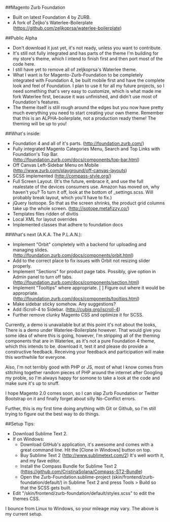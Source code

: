 ##Magento Zurb Foundation
- Built on latest Foundation 4 by ZURB.
- A fork of Željko's Waterlee-Boilerplate (https://github.com/zeljkoprsa/waterlee-boilerplate)

##Public Alpha
- Don't download it just yet, it's not ready, unless you want to contribute.
- It's still not fully integrated and has parts of the theme I'm building for my store's theme, which I intend to finish first and then port most of the code here.
- I still have yet to remove all of zeljkoprsa's Waterlee theme.
- What I want is for Magento-Zurb-Foundation to be completely integrated with Foundation 4, be built mobile first and have the complete look and feel of Foundation. I plan to use it for all my future projects, so I need something that's very easy to customize, which is what made me fork Waterlee first, because it was unfinished, and didn't use most of Foundation's features.
-  The theme itself is still rough around the edges but you now have pretty much everything you need to start creating your own theme.
Remember that this is an ALPHA-boilerplate, not a production ready theme! The theming will be up to you!

##What's inside:
- Foundation 4 and all of it's parts. (http://foundation.zurb.com/)
- Fully integrated Magento Categories Menu, Search and Top Links with Foundation's Top Bar. (http://foundation.zurb.com/docs/components/top-bar.html)
- Off Canvas Left-Sidebar Menu on Mobile (http://www.zurb.com/playground/off-canvas-layouts)
- SCSS implemented (http://compass-style.org/)
- Full Screen Layout. (It's the future, embrace it, and use the full realestate of the devices consumers use. Amazon has moved on, why haven't you? To turn it off, look at the bottom of _settings.scss. Will probably break layout, which you'll have to fix.)
- jQuery Isotoope. So that as the screen shrinks, the product grid columns take up the whole screen. (http://isotope.metafizzy.co/)
- Templates files ridden of divitis
- Local XML for layout overrides
- Implemented classes that adhere to foundation docs

##What's next (A.K.A. The P.L.A.N.):
- Implement "Orbit" completely with a backend for uploading and managing slides. (http://foundation.zurb.com/docs/components/orbit.html)
- Add <meta content='width=device-width; initial-scale=1.0; maximum-scale=1.0; user-scalable=0;' name='viewport' /> to the correct place to fix issues with Orbit not resizing slider properly.
- Implement "Sections" for product page tabs. Possibly, give option in Admin panel to turn off tabs. (http://foundation.zurb.com/docs/components/section.html)
- Implement "Tooltips" where appropriate. [ ] Figure out where it would be appropriate. (http://foundation.zurb.com/docs/components/tooltips.html)
- Make sidebar sticky somehow. Any suggestions?
- Add iScroll-4 to Sidebar. (http://cubiq.org/iscroll-4)
- Further remove clunky Magento CSS and optimize it for SCSS.

Currently, a demo is unavailable but at this point it's not about the looks, There is a demo under Waterlee-Boilerplate however. That would give you some idea of where this is going, however, I'm stripping all of the theming components that are in Waterlee, as it's not a pure Foundation 4 theme, which this intends to be. download it, test it and please do provide a constructive feedback. Receiving your feedback and participation will make this worthwhile for everyone.

Also, I'm not terribly good with PHP or JS, most of what I know comes from stitching together random pieces of PHP around the internet after Googling my proble, so I'm always happy for somone to take a look at the code and make sure it's up to snuff.

I hope Magento 2.0 comes soon, so I can slap Zurb Foundation or Twitter Bootstrap on it and finally forget about silly No-Conflict errors.

Further, this is my first time doing anything with Git or Github, so I'm still trying to figure out the best way to do things.

##Setup Tips:
- Download Sublime Text 2.
- If on Windows:
	- Download GitHub's application, it's awesome and comes with a great command line. Hit the [Clone in Windows] button on top.
	- Buy Sublime Text 2 (http://www.sublimetext.com/2) It's well worth it, and my fave editor.
	- Install the Compass Bundle for Sublime Text 2 (https://github.com/CristinaSolana/Compass-ST2-Bundle)
	- Open the Zurb-Foundation.sublime-project (skin/frontend/zurb-foundation/default/) in Sublime Text 2 and press Tools > Build so that the SCSS gets built.
- Edit "/skin/frontend/zurb-foundation/default/styles.scss" to edit the themes CSS.

I bounce from Linux to Windows, so your mileage may vary. The above is my current setup.